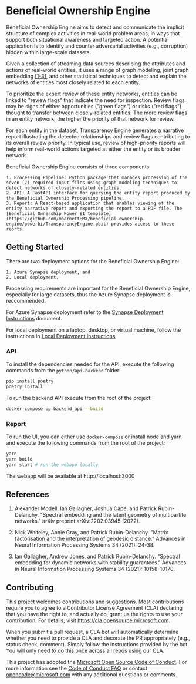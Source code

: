 # Beneficial Ownership Engine

Beneficial Ownership Engine aims to detect and communicate the implicit structure of complex activities in real-world problem areas, in ways that support both situational awareness and targeted action. A potential application is to identify and counter adversarial activities (e.g., corruption) hidden within large-scale datasets.

Given a collection of streaming data sources describing the attributes and actions of real-world entities, it uses a range of graph modeling, joint graph embedding [[1-3]](#references), and other statistical techniques to detect and explain the networks of entities most closely related to each entity. 

To prioritize the expert review of these entity networks, entities can be linked to "review flags" that indicate the need for inspection. Review flags may be signs of either opportunities ("green flags") or risks ("red flags") thought to transfer between closely-related entities. The more review flags in an entity network, the higher the priority of that network for review.

For each entity in the dataset, Transparency Engine generates a narrative report illustrating the detected relationships and review flags contributing to its overall review priority. In typical use, review of high-priority reports will help inform real-world actions targeted at either the entity or its broader network. 

Beneficial Ownership Engine consists of three components:

    1. Processing Pipeline: Python package that manages processing of the seven (7) required input files using graph modeling techniques to detect networks of closely-related entities.
    2. API: A FastAPI interface for querying the entity report produced by the Beneficial Ownership Processing pipeline.
    3. Report: A React-based application that enables viewing of the entity narrative report and exporting the report to a PDF file. The [Beneficial Ownership Power BI template](https://github.com/mbarnettHMX/beneficial-ownership-engine/powerbi/TransparencyEngine.pbit) provides access to these reorts.


## Getting Started

There are two deployment options for the Beneficial Ownership Engine:

    1. Azure Synapse deployment, and
    2. Local deployment.
Processing requirements are important for the Beneficial Ownership Engine, especially for large datasets, thus the Azure Synapse deployment is  reccommended.

For Azure Synapse deployment refer to the [Synapse Deployment Instructions](https://github.com/mbarnettHMX/beneficial-ownership-engine/docs/deployment/SYNAPSE_DEPLOY.md) document.

For local deployment on a laptop, desktop, or virtual machine, follow the instructions in [Local Deployment Instructions](https://github.com/mbarnettHMX/beneficial-ownership-engine/docs/deployment/LOCAL_DEPLOY.md).

### API

To install the dependencies needed for the API, execute the following commands from the `python/api-backend` folder:

```bash
pip install poetry
poetry install
```

To run the backend API execute from the root of the project:

```bash
docker-compose up backend_api --build
```

### Report

To run the UI, you can either use `docker-compose` or install node and yarn and execute the following commands from the root of the project:

```bash
yarn
yarn build
yarn start # run the webapp locally
```

The webapp will be available at http://localhost:3000

## References

1. Alexander Modell, Ian Gallagher, Joshua Cape, and Patrick Rubin-Delanchy. "Spectral embedding and the latent geometry of multipartite networks." arXiv preprint arXiv:2202.03945 (2022).

2. Nick Whiteley, Annie Gray, and Patrick Rubin-Delanchy. "Matrix factorisation and the interpretation of geodesic distance." Advances in Neural Information Processing Systems 34 (2021): 24-38.

3. Ian Gallagher, Andrew Jones, and Patrick Rubin-Delanchy. "Spectral embedding for dynamic networks with stability guarantees." Advances in Neural Information Processing Systems 34 (2021): 10158-10170.

## Contributing

This project welcomes contributions and suggestions.  Most contributions require you to agree to a Contributor License Agreement (CLA) declaring that you have the right to, and actually do, grant us the rights to use your contribution. For details, visit https://cla.opensource.microsoft.com.

When you submit a pull request, a CLA bot will automatically determine whether you need to provide a CLA and decorate the PR appropriately (e.g., status check, comment). Simply follow the instructions provided by the bot. You will only need to do this once across all repos using our CLA.

This project has adopted the [Microsoft Open Source Code of Conduct](https://opensource.microsoft.com/codeofconduct/). For more information see the [Code of Conduct FAQ](https://opensource.microsoft.com/codeofconduct/faq/) or contact [opencode@microsoft.com](mailto:opencode@microsoft.com) with any additional questions or comments.